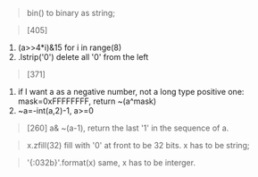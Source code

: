 >bin() to binary as string;


> [405]
1. (a>>4*i)&15 for i in range(8)
2. .lstrip('0')  delete all '0' from the left


> [371]
1. if I want a as a negative number, not a long type positive one:
mask=0xFFFFFFFF, return ~(a^mask)
2. ~a=-int(a,2)-1, a>=0

> [260]
a& ~(a-1), return the last '1' in the sequence of a. 



>x.zfill(32) fill with '0' at front to be 32 bits. x has to be string;

>'{:032b}'.format(x) same, x has to be interger.

